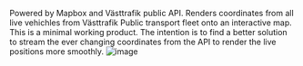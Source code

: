 Powered by Mapbox and Västtrafik public API. 
Renders coordinates from all live vehichles from Västtrafik Public transport fleet onto an interactive map. 
This is a minimal working product. The intention is to find a better solution to stream the ever changing coordinates from the API to render the live positions more smoothly. 
![image](https://github.com/lagerqvisst/RealTime-Public-Transport-Tracking/assets/108764890/f0d25961-c33d-4ab2-a695-32a619c072dd)


